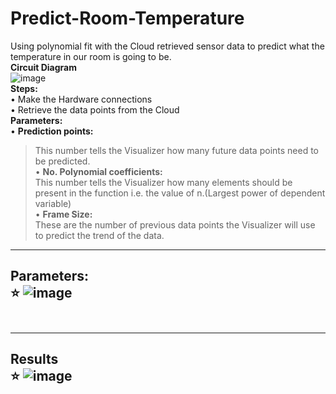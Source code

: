 # Predict-Room-Temperature
Using polynomial fit with the Cloud retrieved sensor data to predict what the temperature in our room is going to be.<br>
<b>Circuit Diagram</b><br>
![image](https://user-images.githubusercontent.com/37467941/140050079-ae646c6c-823c-46f1-968c-e15975fcf5e7.png)
<br>
<b>Steps:</b><br>
• Make the Hardware connections <br>
• Retrieve the data points from the Cloud<br>
<b>Parameters:</b><br>
• <b>Prediction points: <br></b>
>This number tells the Visualizer how many future data points need to be predicted.<br>
• <b>No. Polynomial coefficients: <br></b>
>This number tells the Visualizer how many elements should be present in the function i.e. the value of n.(Largest power of dependent variable)<br>
• <b>Frame Size: <br></b>
>These are the number of previous data points the Visualizer will use to predict the trend of the data.<br>

---    
<b>Parameters:</b><br>
 ⭐️ ![image](https://user-images.githubusercontent.com/37467941/140050394-ad8e1c8d-a2bd-4f8d-804a-2f0562e2b2c1.png)
      <br><br>
---
---     
<b>Results</b><br>
 ⭐️ ![image](https://user-images.githubusercontent.com/37467941/140050370-0635de07-3d7d-450e-9814-561ecf335bd2.png)
---
